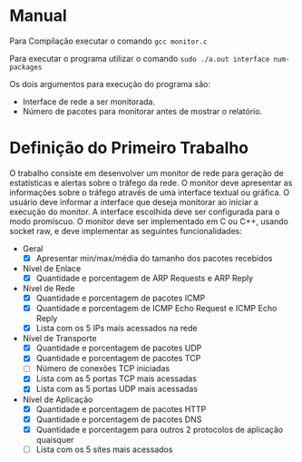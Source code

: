 # Manual

Para Compilação executar o comando `gcc monitor.c`

Para executar o programa utilizar o comando `sudo ./a.out interface num-packages`

Os dois argumentos para execução do programa são:

- Interface de rede a ser monitorada.
- Número de pacotes para monitorar antes de mostrar o relatório.

# Definição do Primeiro Trabalho

O trabalho consiste em desenvolver um monitor de rede para geração de estatísticas e
alertas sobre o tráfego da rede. O monitor deve apresentar as informações sobre o tráfego
através de uma interface textual ou gráfica. O usuário deve informar a interface que deseja
monitorar ao iniciar a execução do monitor. A interface escolhida deve ser configurada
para o modo promíscuo. O monitor deve ser implementado em C ou C++, usando socket
raw, e deve implementar as seguintes funcionalidades:

- Geral
  - [x] Apresentar min/max/média do tamanho dos pacotes recebidos
- Nível de Enlace
  - [x] Quantidade e porcentagem de ARP Requests e ARP Reply
- Nível de Rede
  - [x] Quantidade e porcentagem de pacotes ICMP
  - [x] Quantidade e porcentagem de ICMP Echo Request e ICMP Echo Reply
  - [x] Lista com os 5 IPs mais acessados na rede
- Nível de Transporte
  - [x] Quantidade e porcentagem de pacotes UDP
  - [x] Quantidade e porcentagem de pacotes TCP
  - [ ] Número de conexões TCP iniciadas
  - [x] Lista com as 5 portas TCP mais acessadas
  - [x] Lista com as 5 portas UDP mais acessadas
- Nível de Aplicação
  - [x] Quantidade e porcentagem de pacotes HTTP
  - [x] Quantidade e porcentagem de pacotes DNS
  - [x] Quantidade e porcentagem para outros 2 protocolos de aplicação quaisquer
  - [ ] Lista com os 5 sites mais acessados
